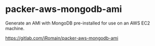 # packer-aws-mongodb-ami
Generate an AMI with MongoDB pre-installed for use on an AWS EC2 machine.

https://gitlab.com/iRomain/packer-aws-mongodb-ami
